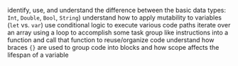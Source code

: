 
identify, use, and understand the difference between the basic data types: `Int`, `Double`, `Bool`, `String`)
understand how to apply mutability to variables (`let` vs. `var`)
use conditional logic to execute various code paths
iterate over an array using a loop to accomplish some task
group like instructions into a function and call that function to reuse/organize code
understand how braces `{}` are used to group code into blocks and how scope affects the lifespan of a variable
